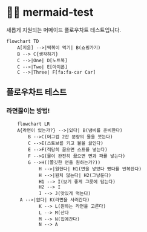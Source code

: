 # 🧜‍♀️ mermaid-test
새롭게 지원되는 머메이드 플로우차트 테스트입니다. 

```mermaid 
flowchart TD
    A[지윤] -->|떡볶이 먹기| B(쇼핑가기)
    B --> C{생각하기}
    C -->|One| D[노트북]
    C -->|Two| E[아이폰]
    C -->|Three| F[fa:fa-car Car]
``` 
## 플로우차트 테스트
### 라면끓이는 방법!  

```mermaid
	flowchart LR
	A{라면이 있는가?} -->|있다| B(냄비를 준비한다)
		B -->C(머그컵 2잔 분량의 물을 붓는다)
		C -->E(스토브를 키고 물을 끓인다)
		E -->F(적당히 끓으면 스프를 넣는다)
		F -->G(물이 완전히 끓으면 면과 파를 넣는다)
		G -->H((쫄깃한 면을 원하는가?))
        	H -->|원한다| H1(면을 넣었다 뺐다를 반복한다)
        	H -->|원치 않는다| H2(그냥둔다)
        	H1 --> I(보기 좋게 그릇에 담는다)
        	H2 --> I
        	I --> J(맛있게 먹는다)
   	 A -->|없다| K(라면을 사러간다)
    		K --> L(원하는 라면을 고른다)
    		L --> M(산다
    		M --> N(집에간다)
    		N --> A
```
